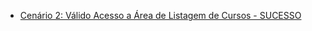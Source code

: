 - [Cenário 2: Válido Acesso a Área de Listagem de Cursos - SUCESSO](https://drive.google.com/file/d/1ctOU5vwehfBMA1p9sop30gp1rvi6_kvq/view?usp=sharing)